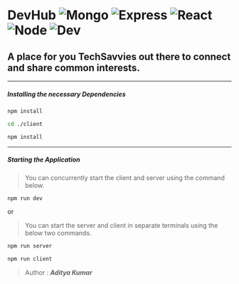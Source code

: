 # DevHub ![Mongo](https://img.shields.io/badge/MongoDB-Atlas-brown) ![Express](https://img.shields.io/badge/Express-v4.17.1-black) ![React](https://img.shields.io/badge/React-16.13.1-blue) ![Node](https://img.shields.io/badge/Node-v12.14.0-green) ![Dev](https://img.shields.io/david/cypher-adi/portal)

## A place for you **TechSavvies** out there to connect and share common interests.
---
##### Installing the necessary Dependencies
```bash
npm install

cd ./client

npm install
```

---

##### Starting the Application
> You can concurrently start the client and server using the command below.

```bash
npm run dev
```

or

> You can start the server and client in separate terminals using the below two commands.

```bash
npm run server

npm run client
```


> Author : ***Aditya Kumar***